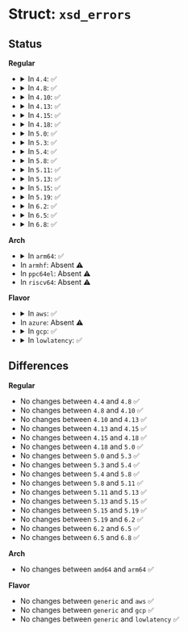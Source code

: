 # Struct: <code>xsd_errors</code>

## Status
<b>Regular</b>
<ul>
<li>
<details>
<summary>In <code>4.4</code>: ✅</summary>

```c
struct xsd_errors {
    int errnum;
    const char *errstring;
};
```
</details>
</li>
<li>
<details>
<summary>In <code>4.8</code>: ✅</summary>

```c
struct xsd_errors {
    int errnum;
    const char *errstring;
};
```
</details>
</li>
<li>
<details>
<summary>In <code>4.10</code>: ✅</summary>

```c
struct xsd_errors {
    int errnum;
    const char *errstring;
};
```
</details>
</li>
<li>
<details>
<summary>In <code>4.13</code>: ✅</summary>

```c
struct xsd_errors {
    int errnum;
    const char *errstring;
};
```
</details>
</li>
<li>
<details>
<summary>In <code>4.15</code>: ✅</summary>

```c
struct xsd_errors {
    int errnum;
    const char *errstring;
};
```
</details>
</li>
<li>
<details>
<summary>In <code>4.18</code>: ✅</summary>

```c
struct xsd_errors {
    int errnum;
    const char *errstring;
};
```
</details>
</li>
<li>
<details>
<summary>In <code>5.0</code>: ✅</summary>

```c
struct xsd_errors {
    int errnum;
    const char *errstring;
};
```
</details>
</li>
<li>
<details>
<summary>In <code>5.3</code>: ✅</summary>

```c
struct xsd_errors {
    int errnum;
    const char *errstring;
};
```
</details>
</li>
<li>
<details>
<summary>In <code>5.4</code>: ✅</summary>

```c
struct xsd_errors {
    int errnum;
    const char *errstring;
};
```
</details>
</li>
<li>
<details>
<summary>In <code>5.8</code>: ✅</summary>

```c
struct xsd_errors {
    int errnum;
    const char *errstring;
};
```
</details>
</li>
<li>
<details>
<summary>In <code>5.11</code>: ✅</summary>

```c
struct xsd_errors {
    int errnum;
    const char *errstring;
};
```
</details>
</li>
<li>
<details>
<summary>In <code>5.13</code>: ✅</summary>

```c
struct xsd_errors {
    int errnum;
    const char *errstring;
};
```
</details>
</li>
<li>
<details>
<summary>In <code>5.15</code>: ✅</summary>

```c
struct xsd_errors {
    int errnum;
    const char *errstring;
};
```
</details>
</li>
<li>
<details>
<summary>In <code>5.19</code>: ✅</summary>

```c
struct xsd_errors {
    int errnum;
    const char *errstring;
};
```
</details>
</li>
<li>
<details>
<summary>In <code>6.2</code>: ✅</summary>

```c
struct xsd_errors {
    int errnum;
    const char *errstring;
};
```
</details>
</li>
<li>
<details>
<summary>In <code>6.5</code>: ✅</summary>

```c
struct xsd_errors {
    int errnum;
    const char *errstring;
};
```
</details>
</li>
<li>
<details>
<summary>In <code>6.8</code>: ✅</summary>

```c
struct xsd_errors {
    int errnum;
    const char *errstring;
};
```
</details>
</li>
</ul>
<b>Arch</b>
<ul>
<li>
<details>
<summary>In <code>arm64</code>: ✅</summary>

```c
struct xsd_errors {
    int errnum;
    const char *errstring;
};
```
</details>
</li>
<li>
In <code>armhf</code>: Absent ⚠️
</li>
<li>
In <code>ppc64el</code>: Absent ⚠️
</li>
<li>
In <code>riscv64</code>: Absent ⚠️
</li>
</ul>
<b>Flavor</b>
<ul>
<li>
<details>
<summary>In <code>aws</code>: ✅</summary>

```c
struct xsd_errors {
    int errnum;
    const char *errstring;
};
```
</details>
</li>
<li>
In <code>azure</code>: Absent ⚠️
</li>
<li>
<details>
<summary>In <code>gcp</code>: ✅</summary>

```c
struct xsd_errors {
    int errnum;
    const char *errstring;
};
```
</details>
</li>
<li>
<details>
<summary>In <code>lowlatency</code>: ✅</summary>

```c
struct xsd_errors {
    int errnum;
    const char *errstring;
};
```
</details>
</li>
</ul>

## Differences
<b>Regular</b>
<ul>
<li>
No changes between <code>4.4</code> and <code>4.8</code> ✅
</li>
<li>
No changes between <code>4.8</code> and <code>4.10</code> ✅
</li>
<li>
No changes between <code>4.10</code> and <code>4.13</code> ✅
</li>
<li>
No changes between <code>4.13</code> and <code>4.15</code> ✅
</li>
<li>
No changes between <code>4.15</code> and <code>4.18</code> ✅
</li>
<li>
No changes between <code>4.18</code> and <code>5.0</code> ✅
</li>
<li>
No changes between <code>5.0</code> and <code>5.3</code> ✅
</li>
<li>
No changes between <code>5.3</code> and <code>5.4</code> ✅
</li>
<li>
No changes between <code>5.4</code> and <code>5.8</code> ✅
</li>
<li>
No changes between <code>5.8</code> and <code>5.11</code> ✅
</li>
<li>
No changes between <code>5.11</code> and <code>5.13</code> ✅
</li>
<li>
No changes between <code>5.13</code> and <code>5.15</code> ✅
</li>
<li>
No changes between <code>5.15</code> and <code>5.19</code> ✅
</li>
<li>
No changes between <code>5.19</code> and <code>6.2</code> ✅
</li>
<li>
No changes between <code>6.2</code> and <code>6.5</code> ✅
</li>
<li>
No changes between <code>6.5</code> and <code>6.8</code> ✅
</li>
</ul>
<b>Arch</b>
<ul>
<li>
No changes between <code>amd64</code> and <code>arm64</code> ✅
</li>
</ul>
<b>Flavor</b>
<ul>
<li>
No changes between <code>generic</code> and <code>aws</code> ✅
</li>
<li>
No changes between <code>generic</code> and <code>gcp</code> ✅
</li>
<li>
No changes between <code>generic</code> and <code>lowlatency</code> ✅
</li>
</ul>
